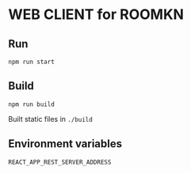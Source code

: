 # WEB CLIENT for ROOMKN

## Run

`npm run start`

## Build

`npm run build`

Built static files in `./build`

## Environment variables

`REACT_APP_REST_SERVER_ADDRESS`